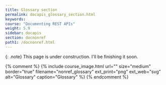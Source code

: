 ```yaml
---
title: Glossary section
permalink: docapis_glossary_section.html
keywords:
course: "Documenting REST APIs"
weight: 5.9
sidebar: docapis
section: docnonref
path1: /docnonref.html
---
```


{: .note}
This page is under construction. I'll be finishing it soon.

{% comment %}
{% include course_image.html url="" size="medium" border="true" filename="nonref_glossary" ext_print="png" ext_web="svg" alt="Glossary" caption="Glossary" %}
 {% endcomment %}
